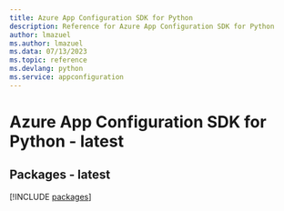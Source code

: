 ```yaml
---
title: Azure App Configuration SDK for Python
description: Reference for Azure App Configuration SDK for Python
author: lmazuel
ms.author: lmazuel
ms.data: 07/13/2023
ms.topic: reference
ms.devlang: python
ms.service: appconfiguration
---
```

# Azure App Configuration SDK for Python - latest
## Packages - latest
[!INCLUDE [packages](app-configuration-index.md)]